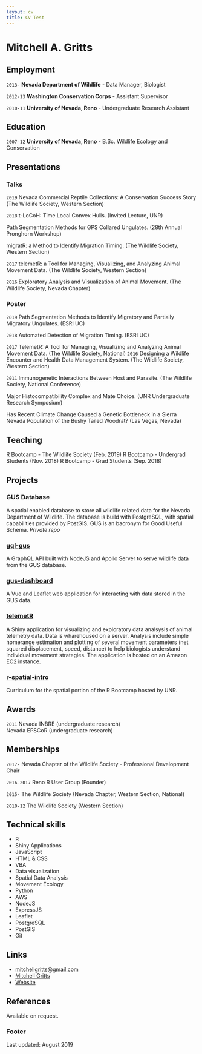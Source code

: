 ```yaml
---
layout: cv
title: CV Test
---
```

# Mitchell A. Gritts

## Employment

`2013-`
__Nevada Department of Wildlife__ - Data Manager, Biologist

`2012-13`
__Washington Conservation Corps__ - Assistant Supervisor

`2010-11`
__University of Nevada, Reno__ - Undergraduate Research Assistant

## Education

`2007-12`
__University of Nevada, Reno__ - B.Sc. Wildlife Ecology and Conservation

## Presentations

### Talks

`2019`
Nevada Commercial Reptile Collections: A Conservation Success Story (The Wildlife Society, Western Section)

`2018`
t-LoCoH: Time Local Convex Hulls. (Invited Lecture, UNR)

Path Segmentation Methods for GPS Collared Ungulates. (28th Annual Pronghorn Workshop)

migratR: a Method to Identify Migration Timing. (The Wildlife Society, Western Section)

`2017`
telemetR: a Tool for Managing, Visualizing, and Analyzing Animal Movement Data. (The Wildlife Society, Western Section)

`2016`
Exploratory Analysis and Visualization of Animal Movement. (The Wildlife Society, Nevada Chapter)

### Poster
`2019`
Path Segmentation Methods to Identify Migratory and Partially Migratory Ungulates. (ESRI UC)

`2018`
Automated Detection of Migration Timing. (ESRI UC)

`2017`
TelemetR: A Tool for Managing, Visualizing and Analyzing Animal Movement Data. (The Wildlife Society, National)
`2016`
Designing a Wildlife Encounter and Health Data Management System. (The Wildlife Society, Western Section)

`2011`
Immunogenetic Interactions Between Host and Parasite. (The Wildlife Society, National Conference)

Major Histocompatibility Complex and Mate Choice. (UNR Undergraduate Research Symposium)

Has Recent Climate Change Caused a Genetic Bottleneck in a Sierra Nevada Population of the Bushy Tailed Woodrat? (Las Vegas, Nevada)

## Teaching
R Bootcamp - The Wildlife Society (Feb. 2019) 
R Bootcamp - Undergrad Students (Nov. 2018)
R Bootcamp - Grad Students (Sep. 2018)

## Projects

### GUS Database
A spatial enabled database to store all wildlife related data for the Nevada Department of Wildlife. The database is build with PostgreSQL, with spatial capabilities provided by PostGIS. GUS is an bacronym for Good Useful Schema. *Private repo*

### [gql-gus](https://github.com/kissmygritts/gql-gus)
A GraphQL API built with NodeJS and Apollo Server to serve wildlife data from the GUS database.

### [gus-dashboard](https://github.com/kissmygritts/gus-dashboard)
A Vue and Leaflet web application for interacting with data stored in the GUS data. 

### [telemetR](https://github.com/kissmygritts/telemetR)
A Shiny application for visualizing and exploratory data analsysis of animal telemetry data. Data is wharehoused on a server. Analysis include simple homerange estimation and plotting of several movement parameters (net squared displacement, speed, distance) to help biologists understand individual movement strategies. The application is hosted on an Amazon EC2 instance.

### [r-spatial-intro](https://github.com/kissmygritts/r-spatial-intro)
Curriculum for the spatial portion of the R Bootcamp hosted by UNR. 

## Awards

`2011`
Nevada INBRE (undergraduate research)  
Nevada EPSCoR (undergraduate research)

## Memberships

`2017-`
Nevada Chapter of the Wildlife Society - Professional Development Chair

`2016-2017`
Reno R User Group (Founder)

`2015-`
The Wildlife Society (Nevada Chapter, Western Section, National)

`2010-12`
The Wildlife Society (Western Section)

## Technical skills

* R
* Shiny Applications
* JavaScript
* HTML & CSS
* VBA
* Data visualization
* Spatial Data Analysis
* Movement Ecology
* Python
* AWS
* NodeJS
* ExpressJS
* Leaflet
* PostgreSQL
* PostGIS
* Git

## Links

* <i class="fa fa-envelope"></i> <a href="mailto:mitchellgritts@gmail.com"> mitchellgritts@gmail.com</a><br />
* <i class="fa fa-github"></i> <a href="http://github.com/kissmygritts"> Mitchell Gritts</a><br />
* <i class="fa fa-user"></i> <a href="https://blog.mitchellgritts.com/"> Website</a><br />

## References

Available on request.

### Footer

Last updated: August 2019
